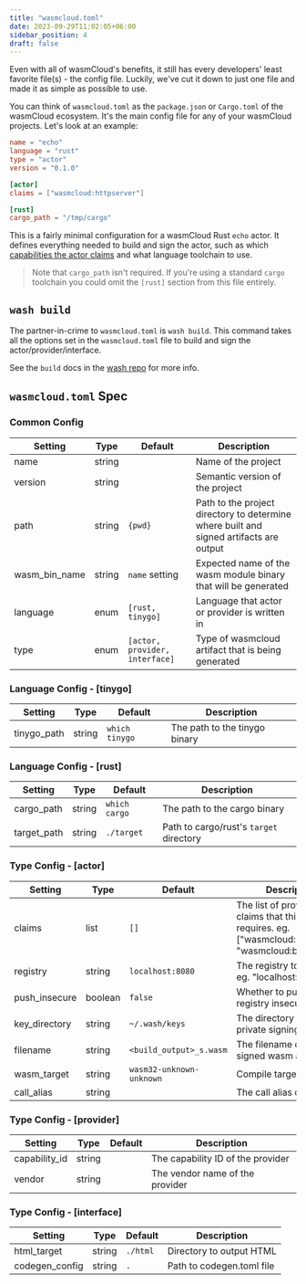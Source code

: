 ```yaml
---
title: "wasmcloud.toml"
date: 2023-09-29T11:02:05+06:00
sidebar_position: 4
draft: false
---
```


Even with all of wasmCloud's benefits, it still has every developers' least favorite file(s) - the config file. Luckily, we've cut it down to just one file and made it as simple as possible to use.

You can think of `wasmcloud.toml` as the `package.json` or `Cargo.toml` of the wasmCloud ecosystem. It's the main config file for any of your wasmCloud projects. Let's look at an example:

```toml
name = "echo"
language = "rust"
type = "actor"
version = "0.1.0"

[actor]
claims = ["wasmcloud:httpserver"]

[rust]
cargo_path = "/tmp/cargo"
```

This is a fairly minimal configuration for a wasmCloud Rust `echo` actor. It defines everything needed to build and sign the actor, such as which [capabilities the actor claims](https://wasmcloud.com/docs/fundamentals/capabilities/) and what language toolchain to use.

> Note that `cargo_path` isn't required. If you're using a standard `cargo` toolchain you could omit the `[rust]` section from this file entirely.

## `wash build`

The partner-in-crime to `wasmcloud.toml` is `wash build`. This command takes all the options set in the `wasmcloud.toml` file to build and sign the actor/provider/interface.

See the `build` docs in the [wash repo](https://github.com/wasmCloud/wash#build) for more info.

## `wasmcloud.toml` Spec

### Common Config
| Setting       | Type   | Default                        | Description                                                                            |
| ------------- | ------ | ------------------------------ | -------------------------------------------------------------------------------------- |
| name          | string |                                | Name of the project                                                                    |
| version       | string |                                | Semantic version of the project                                                        |
| path          | string | `{pwd}`                        | Path to the project directory to determine where built and signed artifacts are output |
| wasm_bin_name | string | `name` setting                 | Expected name of the wasm module binary that will be generated                         |
| language      | enum   | `[rust, tinygo]`               | Language that actor or provider is written in                                          |
| type          | enum   | `[actor, provider, interface]` | Type of wasmcloud artifact that is being generated                                     |


### Language Config - [tinygo]
| Setting     | Type   | Default        | Description                   |
| ----------- | ------ | -------------- | ----------------------------- |
| tinygo_path | string | `which tinygo` | The path to the tinygo binary |

### Language Config - [rust]
| Setting     | Type   | Default       | Description                             |
| ----------- | ------ | ------------- | --------------------------------------- |
| cargo_path  | string | `which cargo` | The path to the cargo binary            |
| target_path | string | `./target`    | Path to cargo/rust's `target` directory |

### Type Config - [actor]
| Setting       | Type    | Default                  | Description                                                                                               |
| ------------- | ------- | ------------------------ | --------------------------------------------------------------------------------------------------------- |
| claims        | list    | `[]`                     | The list of provider claims that this actor requires. eg. ["wasmcloud:httpserver", "wasmcloud:blobstore"] |
| registry      | string  | `localhost:8080`         | The registry to push to. eg. "localhost:8080"                                                             |
| push_insecure | boolean | `false`                  | Whether to push to the registry insecurely                                                                |
| key_directory | string  | `~/.wash/keys`           | The directory to store the private signing keys in                                                        |
| filename      | string  | `<build_output>_s.wasm`  | The filename of the signed wasm actor                                                                     |
| wasm_target   | string  | `wasm32-unknown-unknown` | Compile target                                                                                            |
| call_alias    | string  |                          | The call alias of the actor                                                                               |

### Type Config - [provider]
| Setting       | Type   | Default | Description                       |
| ------------- | ------ | ------- | --------------------------------- |
| capability_id | string |         | The capability ID of the provider |
| vendor        | string |         | The vendor name of the provider   |

### Type Config - [interface]
| Setting        | Type   | Default   | Description               |
| -------------- | ------ | --------- | ------------------------- |
| html_target    | string | `./html`  | Directory to output HTML  |
| codegen_config | string | `.`       | Path to codegen.toml file |
